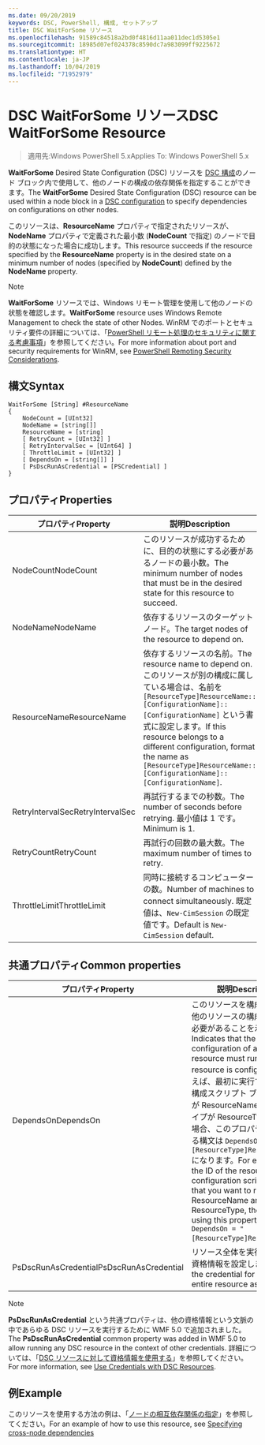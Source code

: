 ```yaml
---
ms.date: 09/20/2019
keywords: DSC, PowerShell, 構成, セットアップ
title: DSC WaitForSome リソース
ms.openlocfilehash: 91589c84518a2bd0f4816d11aa011dec1d5305e1
ms.sourcegitcommit: 18985d07ef024378c8590dc7a983099ff9225672
ms.translationtype: HT
ms.contentlocale: ja-JP
ms.lasthandoff: 10/04/2019
ms.locfileid: "71952979"
---
```

# <a name="dsc-waitforsome-resource"></a><span data-ttu-id="3808b-103">DSC WaitForSome リソース</span><span class="sxs-lookup"><span data-stu-id="3808b-103">DSC WaitForSome Resource</span></span>

> <span data-ttu-id="3808b-104">適用先:Windows PowerShell 5.x</span><span class="sxs-lookup"><span data-stu-id="3808b-104">Applies To: Windows PowerShell 5.x</span></span>

<span data-ttu-id="3808b-105">**WaitForSome** Desired State Configuration (DSC) リソースを [DSC 構成](../../../configurations/configurations.md)のノード ブロック内で使用して、他のノードの構成の依存関係を指定することができます。</span><span class="sxs-lookup"><span data-stu-id="3808b-105">The **WaitForSome** Desired State Configuration (DSC) resource can be used within a node block in a [DSC configuration](../../../configurations/configurations.md) to specify dependencies on configurations on other nodes.</span></span>

<span data-ttu-id="3808b-106">このリソースは、**ResourceName** プロパティで指定されたリソースが、**NodeName** プロパティで定義された最小数 (**NodeCount** で指定) のノードで目的の状態になった場合に成功します。</span><span class="sxs-lookup"><span data-stu-id="3808b-106">This resource succeeds if the resource specified by the **ResourceName** property is in the desired state on a minimum number of nodes (specified by **NodeCount**) defined by the **NodeName** property.</span></span>

> [!NOTE]
> <span data-ttu-id="3808b-107">**WaitForSome** リソースでは、Windows リモート管理を使用して他のノードの状態を確認します。</span><span class="sxs-lookup"><span data-stu-id="3808b-107">**WaitForSome** resource uses Windows Remote Management to check the state of other Nodes.</span></span> <span data-ttu-id="3808b-108">WinRM でのポートとセキュリティ要件の詳細については、「[PowerShell リモート処理のセキュリティに関する考慮事項](/powershell/scripting/learn/remoting/winrmsecurity?view=powershell-6)」を参照してください。</span><span class="sxs-lookup"><span data-stu-id="3808b-108">For more information about port and security requirements for WinRM, see [PowerShell Remoting Security Considerations](/powershell/scripting/learn/remoting/winrmsecurity?view=powershell-6).</span></span>

## <a name="syntax"></a><span data-ttu-id="3808b-109">構文</span><span class="sxs-lookup"><span data-stu-id="3808b-109">Syntax</span></span>

```Syntax
WaitForSome [String] #ResourceName
{
    NodeCount = [UInt32]
    NodeName = [string[]]
    ResourceName = [string]
    [ RetryCount = [UInt32] ]
    [ RetryIntervalSec = [UInt64] ]
    [ ThrottleLimit = [UInt32] ]
    [ DependsOn = [string[]] ]
    [ PsDscRunAsCredential = [PSCredential] ]
}
```

## <a name="properties"></a><span data-ttu-id="3808b-110">プロパティ</span><span class="sxs-lookup"><span data-stu-id="3808b-110">Properties</span></span>

|<span data-ttu-id="3808b-111">プロパティ</span><span class="sxs-lookup"><span data-stu-id="3808b-111">Property</span></span> |<span data-ttu-id="3808b-112">説明</span><span class="sxs-lookup"><span data-stu-id="3808b-112">Description</span></span> |
|---|---|
|<span data-ttu-id="3808b-113">NodeCount</span><span class="sxs-lookup"><span data-stu-id="3808b-113">NodeCount</span></span> |<span data-ttu-id="3808b-114">このリソースが成功するために、目的の状態にする必要があるノードの最小数。</span><span class="sxs-lookup"><span data-stu-id="3808b-114">The minimum number of nodes that must be in the desired state for this resource to succeed.</span></span> |
|<span data-ttu-id="3808b-115">NodeName</span><span class="sxs-lookup"><span data-stu-id="3808b-115">NodeName</span></span> |<span data-ttu-id="3808b-116">依存するリソースのターゲット ノード。</span><span class="sxs-lookup"><span data-stu-id="3808b-116">The target nodes of the resource to depend on.</span></span> |
|<span data-ttu-id="3808b-117">ResourceName</span><span class="sxs-lookup"><span data-stu-id="3808b-117">ResourceName</span></span> |<span data-ttu-id="3808b-118">依存するリソースの名前。</span><span class="sxs-lookup"><span data-stu-id="3808b-118">The resource name to depend on.</span></span> <span data-ttu-id="3808b-119">このリソースが別の構成に属している場合は、名前を `[ResourceType]ResourceName::[ConfigurationName]::[ConfigurationName]` という書式に設定します。</span><span class="sxs-lookup"><span data-stu-id="3808b-119">If this resource belongs to a different configuration, format the name as `[ResourceType]ResourceName::[ConfigurationName]::[ConfigurationName]`.</span></span> |
|<span data-ttu-id="3808b-120">RetryIntervalSec</span><span class="sxs-lookup"><span data-stu-id="3808b-120">RetryIntervalSec</span></span> |<span data-ttu-id="3808b-121">再試行するまでの秒数。</span><span class="sxs-lookup"><span data-stu-id="3808b-121">The number of seconds before retrying.</span></span> <span data-ttu-id="3808b-122">最小値は 1 です。</span><span class="sxs-lookup"><span data-stu-id="3808b-122">Minimum is 1.</span></span> |
|<span data-ttu-id="3808b-123">RetryCount</span><span class="sxs-lookup"><span data-stu-id="3808b-123">RetryCount</span></span> |<span data-ttu-id="3808b-124">再試行の回数の最大数。</span><span class="sxs-lookup"><span data-stu-id="3808b-124">The maximum number of times to retry.</span></span> |
|<span data-ttu-id="3808b-125">ThrottleLimit</span><span class="sxs-lookup"><span data-stu-id="3808b-125">ThrottleLimit</span></span> |<span data-ttu-id="3808b-126">同時に接続するコンピューターの数。</span><span class="sxs-lookup"><span data-stu-id="3808b-126">Number of machines to connect simultaneously.</span></span> <span data-ttu-id="3808b-127">既定値は、`New-CimSession` の既定値です。</span><span class="sxs-lookup"><span data-stu-id="3808b-127">Default is `New-CimSession` default.</span></span> |

## <a name="common-properties"></a><span data-ttu-id="3808b-128">共通プロパティ</span><span class="sxs-lookup"><span data-stu-id="3808b-128">Common properties</span></span>

|<span data-ttu-id="3808b-129">プロパティ</span><span class="sxs-lookup"><span data-stu-id="3808b-129">Property</span></span> |<span data-ttu-id="3808b-130">説明</span><span class="sxs-lookup"><span data-stu-id="3808b-130">Description</span></span> |
|---|---|
|<span data-ttu-id="3808b-131">DependsOn</span><span class="sxs-lookup"><span data-stu-id="3808b-131">DependsOn</span></span> |<span data-ttu-id="3808b-132">このリソースを構成する前に、他のリソースの構成を実行する必要があることを示します。</span><span class="sxs-lookup"><span data-stu-id="3808b-132">Indicates that the configuration of another resource must run before this resource is configured.</span></span> <span data-ttu-id="3808b-133">たとえば、最初に実行するリソース構成スクリプト ブロックの ID が ResourceName で、そのタイプが ResourceType である場合、このプロパティを使用する構文は `DependsOn = "[ResourceType]ResourceName"` になります。</span><span class="sxs-lookup"><span data-stu-id="3808b-133">For example, if the ID of the resource configuration script block that you want to run first is ResourceName and its type is ResourceType, the syntax for using this property is `DependsOn = "[ResourceType]ResourceName"`.</span></span> |
|<span data-ttu-id="3808b-134">PsDscRunAsCredential</span><span class="sxs-lookup"><span data-stu-id="3808b-134">PsDscRunAsCredential</span></span> |<span data-ttu-id="3808b-135">リソース全体を実行するための資格情報を設定します。</span><span class="sxs-lookup"><span data-stu-id="3808b-135">Sets the credential for running the entire resource as.</span></span> |

> [!NOTE]
> <span data-ttu-id="3808b-136">**PsDscRunAsCredential** という共通プロパティは、他の資格情報という文脈の中であらゆる DSC リソースを実行するために WMF 5.0 で追加されました。</span><span class="sxs-lookup"><span data-stu-id="3808b-136">The **PsDscRunAsCredential** common property was added in WMF 5.0 to allow running any DSC resource in the context of other credentials.</span></span> <span data-ttu-id="3808b-137">詳細については、「[DSC リソースに対して資格情報を使用する](../../../configurations/runasuser.md)」を参照してください。</span><span class="sxs-lookup"><span data-stu-id="3808b-137">For more information, see [Use Credentials with DSC Resources](../../../configurations/runasuser.md).</span></span>

## <a name="example"></a><span data-ttu-id="3808b-138">例</span><span class="sxs-lookup"><span data-stu-id="3808b-138">Example</span></span>

<span data-ttu-id="3808b-139">このリソースを使用する方法の例は、「[ノードの相互依存関係の指定](../../../configurations/crossNodeDependencies.md)」を参照してください。</span><span class="sxs-lookup"><span data-stu-id="3808b-139">For an example of how to use this resource, see [Specifying cross-node dependencies](../../../configurations/crossNodeDependencies.md)</span></span>